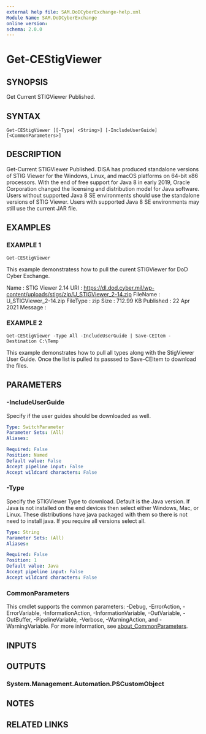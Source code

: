 ```yaml
---
external help file: SAM.DoDCyberExchange-help.xml
Module Name: SAM.DoDCyberExchange
online version:
schema: 2.0.0
---
```


# Get-CEStigViewer

## SYNOPSIS
Get Current STIGViewer Published.

## SYNTAX

```
Get-CEStigViewer [[-Type] <String>] [-IncludeUserGuide] [<CommonParameters>]
```

## DESCRIPTION
Get-Current STIGViewer Published.
DISA has produced standalone versions of STIG Viewer for the Windows, Linux, and macOS platforms on 64-bit x86 processors.
With the end of free support for Java 8 in early 2019, Oracle Corporation changed the licensing and distribution model for Java software.
Users without supported Java 8 SE environments should use the standalone versions of STIG Viewer.
Users with supported Java 8 SE environments may still use the current JAR file.

## EXAMPLES

### EXAMPLE 1
```
Get-CEStigViewer
```

This example demonstratess how to pull the curent STIGViewer for DoD Cyber Exchange.

Name      : STIG Viewer 2.14
URI       : https://dl.dod.cyber.mil/wp-content/uploads/stigs/zip/U_STIGViewer_2-14.zip
FileName  : U_STIGViewer_2-14.zip
FileType  : zip
Size      : 712.99 KB
Published : 22 Apr 2021
Message   :

### EXAMPLE 2
```
Get-CEStigViewer -Type All -IncludeUserGuide | Save-CEItem -Destination C:\Temp
```

This example demonstrates how to pull all types along with the StigViewer User Guide.
Once the list is pulled its passsed to Save-CEItem to download the files.

## PARAMETERS

### -IncludeUserGuide
Specify if the user guides should be downloaded as well.

```yaml
Type: SwitchParameter
Parameter Sets: (All)
Aliases:

Required: False
Position: Named
Default value: False
Accept pipeline input: False
Accept wildcard characters: False
```

### -Type
Specify the STIGViewer Type to download.
Default is the Java version.
If Java is not installed on the end devices then select either Windows, Mac, or Linux.
These distributions have java packaged with them so there is not need to install java.
If you require all versions select all.

```yaml
Type: String
Parameter Sets: (All)
Aliases:

Required: False
Position: 1
Default value: Java
Accept pipeline input: False
Accept wildcard characters: False
```

### CommonParameters
This cmdlet supports the common parameters: -Debug, -ErrorAction, -ErrorVariable, -InformationAction, -InformationVariable, -OutVariable, -OutBuffer, -PipelineVariable, -Verbose, -WarningAction, and -WarningVariable. For more information, see [about_CommonParameters](http://go.microsoft.com/fwlink/?LinkID=113216).

## INPUTS

## OUTPUTS

### System.Management.Automation.PSCustomObject
## NOTES

## RELATED LINKS
